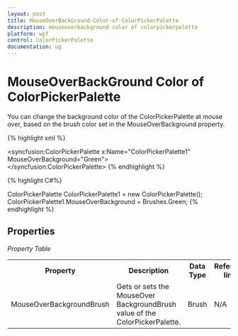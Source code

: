 ```yaml
---
layout: post
title: MouseOverBackGround-Color-of-ColorPickerPalette
description: mouseoverbackground color of colorpickerpalette
platform: wpf
control: ColorPickerPalette
documentation: ug
---
```


# MouseOverBackGround Color of ColorPickerPalette

You can change the background color of the ColorPickerPalette at mouse over, based on the brush color set in the MouseOverBackground property.



{% highlight xml %}

  
<syncfusion:ColorPickerPalette  x:Name="ColorPickerPalette1" MouseOverBackground="Green">       
</syncfusion:ColorPickerPalette>
{% endhighlight %}

{% highlight C#%}


ColorPickerPalette ColorPickerPalette1 = new ColorPickerPalette();
ColorPickerPalette1.MouseOverBackground = Brushes.Green;
{% endhighlight %}


## Properties

  _Property Table_

<table>
<tr>
<th>
Property</th><th>
Description</th><th>
Data Type</th><th>
Reference links</th></tr>
<tr>
<td>
MouseOverBackgroundBrush </td><td>
Gets or sets the MouseOver BackgroundBrush value of the ColorPickerPalette.</td><td>
Brush </td><td>
N/A </td></tr>
</table>


